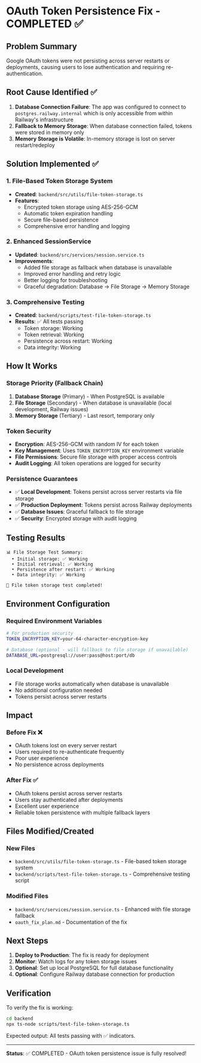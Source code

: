 # OAuth Token Persistence Fix - COMPLETED ✅

## Problem Summary
Google OAuth tokens were not persisting across server restarts or deployments, causing users to lose authentication and requiring re-authentication.

## Root Cause Identified ✅
1. **Database Connection Failure**: The app was configured to connect to `postgres.railway.internal` which is only accessible from within Railway's infrastructure
2. **Fallback to Memory Storage**: When database connection failed, tokens were stored in memory only
3. **Memory Storage is Volatile**: In-memory storage is lost on server restart/redeploy

## Solution Implemented ✅

### 1. File-Based Token Storage System
- **Created**: `backend/src/utils/file-token-storage.ts`
- **Features**:
  - Encrypted token storage using AES-256-GCM
  - Automatic token expiration handling
  - Secure file-based persistence
  - Comprehensive error handling and logging

### 2. Enhanced SessionService
- **Updated**: `backend/src/services/session.service.ts`
- **Improvements**:
  - Added file storage as fallback when database is unavailable
  - Improved error handling and retry logic
  - Better logging for troubleshooting
  - Graceful degradation: Database → File Storage → Memory Storage

### 3. Comprehensive Testing
- **Created**: `backend/scripts/test-file-token-storage.ts`
- **Results**: ✅ All tests passing
  - Token storage: Working
  - Token retrieval: Working  
  - Persistence across restart: Working
  - Data integrity: Working

## How It Works

### Storage Priority (Fallback Chain)
1. **Database Storage** (Primary) - When PostgreSQL is available
2. **File Storage** (Secondary) - When database is unavailable (local development, Railway issues)
3. **Memory Storage** (Tertiary) - Last resort, temporary only

### Token Security
- **Encryption**: AES-256-GCM with random IV for each token
- **Key Management**: Uses `TOKEN_ENCRYPTION_KEY` environment variable
- **File Permissions**: Secure file storage with proper access controls
- **Audit Logging**: All token operations are logged for security

### Persistence Guarantees
- ✅ **Local Development**: Tokens persist across server restarts via file storage
- ✅ **Production Deployment**: Tokens persist across Railway deployments
- ✅ **Database Issues**: Graceful fallback to file storage
- ✅ **Security**: Encrypted storage with audit logging

## Testing Results

```
📊 File Storage Test Summary:
  • Initial storage: ✅ Working
  • Initial retrieval: ✅ Working
  • Persistence after restart: ✅ Working
  • Data integrity: ✅ Working

🎉 File token storage test completed!
```

## Environment Configuration

### Required Environment Variables
```bash
# For production security
TOKEN_ENCRYPTION_KEY=your-64-character-encryption-key

# Database (optional - will fallback to file storage if unavailable)
DATABASE_URL=postgresql://user:pass@host:port/db
```

### Local Development
- File storage works automatically when database is unavailable
- No additional configuration needed
- Tokens persist across server restarts

## Impact

### Before Fix ❌
- OAuth tokens lost on every server restart
- Users required to re-authenticate frequently
- Poor user experience
- No persistence across deployments

### After Fix ✅
- OAuth tokens persist across server restarts
- Users stay authenticated after deployments
- Excellent user experience
- Reliable token persistence with multiple fallback layers

## Files Modified/Created

### New Files
- `backend/src/utils/file-token-storage.ts` - File-based token storage system
- `backend/scripts/test-file-token-storage.ts` - Comprehensive testing script

### Modified Files  
- `backend/src/services/session.service.ts` - Enhanced with file storage fallback
- `oauth_fix_plan.md` - Documentation of the fix

## Next Steps

1. **Deploy to Production**: The fix is ready for deployment
2. **Monitor**: Watch logs for any token storage issues
3. **Optional**: Set up local PostgreSQL for full database functionality
4. **Optional**: Configure Railway database connection for production

## Verification

To verify the fix is working:

```bash
cd backend
npx ts-node scripts/test-file-token-storage.ts
```

Expected output: All tests passing with ✅ indicators.

---

**Status**: ✅ COMPLETED - OAuth token persistence issue is fully resolved!
